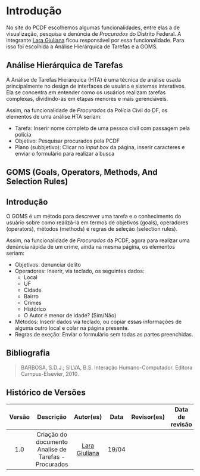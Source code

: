 # Introdução
No site do PCDF escolhemos algumas funcionalidades, entre elas a de visualização, pesquisa e denúncia de _Procurados_ do Distrito Federal. A integrante  [Lara Giuliana](https://github.com/gravelylara) ficou responsável por essa funcionalidade. Para isso foi escolhida a Análise Hierárquica de Tarefas e a GOMS.

## Análise Hierárquica de Tarefas

A Análise de Tarefas Hierárquica (HTA) é uma técnica de análise usada principalmente no design de interfaces de usuário e sistemas interativos. Ela se concentra em entender como os usuários realizam tarefas complexas, dividindo-as em etapas menores e mais gerenciáveis. 

Assim, na funcionalidade de _Procurados_ da Polícia Civil do DF, os elementos de uma análise HTA seriam:

- Tarefa: Inserir nome completo de uma pessoa civil com passagem pela polícia
- Objetivo: Pesquisar procurados pela PCDF
- Plano (subbjetivo): Clicar no _input box_ da página, inserir caracteres e enviar o formulário para realizar a busca

## GOMS (Goals, Operators, Methods, And Selection Rules)

## Introdução 
O GOMS é um método para descrever uma tarefa e o conhecimento do usuário sobre
como realizá-la em termos de objetivos (goals), operadores (operators), métodos (methods)
e regras de seleção (selection rules).

Assim, na funcionalidade de _Procurados_ da PCDF, agora para realizar uma denúncia rápida de um crime, ainda na mesma página, os elementos seriam:

- Objetivos: denunciar delito
- Operadores: Inserir, via teclado, os seguintes dados:
    - Local
    - UF
    - Cidade
    - Bairro
    - Crimes
    - Histórico
    - O Autor é menor de idade? (Sim/Não)
- Métodos: Inserir dados via teclado, ou copiar essas informações de alguma outro local e colar na página presente.
- Regras de exeção: Enviar o formulário sem todas as partes preenchidas.

## Bibliografia
> BARBOSA, S.D.J.; SILVA, B.S. Interação Humano-Computador. Editora Campus-Elsevier, 2010.

## Histórico de Versões

| Versão |          Descrição              |     Autor(es)      |      Data      |   Revisor(es)     |    Data de revisão    |  
|:------:|:-------------------------------:|:--------------:|:--------------:|:-------------:|:---------------------:|
|  1.0   | Criação do documento Analise de Tarefas - Procurados                |  [Lara Giuliana](https://github.com/gravelylara)   |   19/04   |   ||
